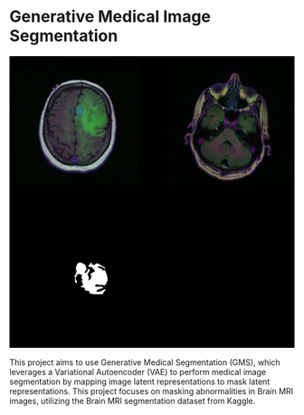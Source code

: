 # Generative Medical Image Segmentation
![Brain MRI segmentation](plots/Brainplot.png)

This project aims to use Generative Medical Segmentation (GMS), which leverages a Variational Autoencoder (VAE) to perform medical image segmentation by mapping image latent representations to mask latent representations. This project focuses on masking abnormalities in Brain MRI images, utilizing the Brain MRI segmentation dataset from Kaggle.